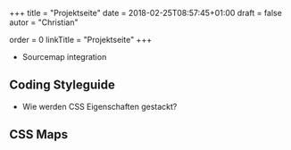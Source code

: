 +++
title = "Projektseite"
date = 2018-02-25T08:57:45+01:00
draft = false
autor = "Christian"

order = 0
linkTitle = "Projektseite"
+++

- Sourcemap integration

## Coding Styleguide
- Wie werden CSS Eigenschaften gestackt?

## CSS Maps